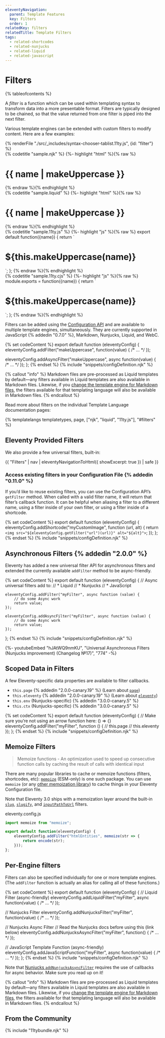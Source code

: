 ```yaml
---
eleventyNavigation:
  parent: Template Features
  key: Filters
  order: 1
relatedKey: filters
relatedTitle: Template Filters
tags:
  - related-shortcodes
  - related-nunjucks
  - related-liquid
  - related-javascript
---
```


# Filters

{% tableofcontents %}

A <dfn>filter</dfn> is a function which can be used within templating syntax to transform data into a more presentable format. Filters are typically designed to be chained, so that the value returned from one filter is piped into the next filter.

Various template engines can be extended with custom filters to modify content. Here are a few examples:

<is-land on:visible import="/js/seven-minute-tabs.js">
<seven-minute-tabs persist sync class="tabs-flush">
  {% renderFile "./src/_includes/syntax-chooser-tablist.11ty.js", {id: "filter"} %}
  <div id="filter-njk" role="tabpanel">
    {% codetitle "sample.njk" %}
{%- highlight "html" %}{% raw %}
<h1>{{ name | makeUppercase }}</h1>
{% endraw %}{% endhighlight %}
  </div>
  <div id="filter-liquid" role="tabpanel">
    {% codetitle "sample.liquid" %}
{%- highlight "html" %}{% raw %}
<h1>{{ name | makeUppercase }}</h1>
{% endraw %}{% endhighlight %}
  </div>
  <div id="filter-js" role="tabpanel">
    {% codetitle "sample.11ty.js" %}
{%- highlight "js" %}{% raw %}
export default function({name}) {
  return `<h1>${this.makeUppercase(name)}</h1>`;
};
{% endraw %}{% endhighlight %}
  </div>
	<div id="filter-cjs" role="tabpanel">
    {% codetitle "sample.11ty.cjs" %}
{%- highlight "js" %}{% raw %}
module.exports = function({name}) {
  return `<h1>${this.makeUppercase(name)}</h1>`;
};
{% endraw %}{% endhighlight %}
  </div>
</seven-minute-tabs>
</is-land>

Filters can be added using the [Configuration API](/docs/config/) and are available to multiple template engines, simultaneously. They are currently supported in JavaScript {% addedin "0.7.0" %}, Markdown, Nunjucks, Liquid, and WebC.

{% set codeContent %}
export default function (eleventyConfig) {
	eleventyConfig.addFilter("makeUppercase", function(value) { /* … */ });

  eleventyConfig.addAsyncFilter("makeUppercase", async function(value) { /* … */ });
};
{% endset %}
{% include "snippets/configDefinition.njk" %}

{% callout "info" %}
Markdown files are pre-processed as Liquid templates by default—any filters available in Liquid templates are also available in Markdown files. Likewise, if you <a href="/docs/config/#default-template-engine-for-markdown-files">change the template engine for Markdown files</a>, the filters available for that templating language will also be available in Markdown files.
{% endcallout %}

Read more about filters on the individual Template Language documentation pages:

{% templatelangs templatetypes, page, ["njk", "liquid", "11ty.js"], "#filters" %}

## Eleventy Provided Filters

We also provide a few universal filters, built-in:

{{ "Filters" | nav | eleventyNavigationToHtml({ showExcerpt: true }) | safe }}

### Access existing filters in your Configuration File {% addedin "0.11.0" %}

If you’d like to reuse existing filters, you can use the Configuration API’s `getFilter` method. When called with a valid filter name, it will return that filter’s callback function. It can be helpful when aliasing a filter to a different name, using a filter inside of your own filter, or using a filter inside of a shortcode.

{% set codeContent %}
export default function (eleventyConfig) {
	eleventyConfig.addShortcode("myCustomImage", function (url, alt) {
		return `<img src="${eleventyConfig.getFilter("url")(url)}" alt="${alt}">`;
	});
};
{% endset %}
{% include "snippets/configDefinition.njk" %}

## Asynchronous Filters {% addedin "2.0.0" %}

Eleventy has added a new universal filter API for asynchronous filters and extended the currently available `addFilter` method to be async-friendly.

{% set codeContent %}
export default function (eleventyConfig) {
	// Async universal filters add to:
	// * Liquid
	// * Nunjucks
	// * JavaScript

	eleventyConfig.addFilter("myFilter", async function (value) {
		// do some Async work
		return value;
	});

	eleventyConfig.addAsyncFilter("myFilter", async function (value) {
		// do some Async work
		return value;
	});
};
{% endset %}
{% include "snippets/configDefinition.njk" %}

<div class="youtube-related">
  {%- youtubeEmbed "hJAtWQ9nmKU", "Universal Asynchronous Filters (Nunjucks improvement) (Changelog №17)", "774" -%}
</div>

## Scoped Data in Filters

A few Eleventy-specific data properties are available to filter callbacks.

- `this.page` {% addedin "2.0.0-canary.19" %} (Learn about [`page`](/docs/data-eleventy-supplied.md#page-variable))
- `this.eleventy` {% addedin "2.0.0-canary.19" %} (Learn about [`eleventy`](/docs/data-eleventy-supplied.md##eleventy-variable))
- `this.env` (Nunjucks-specific) {% addedin "3.0.0-canary.5" %}
- `this.ctx` (Nunjucks-specific) {% addedin "3.0.0-canary.5" %}

{% set codeContent %}
export default function (eleventyConfig) {
	// Make sure you’re not using an arrow function here: () => {}
	eleventyConfig.addFilter("myFilter", function () {
		// this.page
		// this.eleventy
	});
};
{% endset %}
{% include "snippets/configDefinition.njk" %}

## Memoize Filters

> Memoize functions - An optimization used to speed up consecutive function calls by caching the result of calls with identical input

There are many popular libraries to cache or memoize functions (filters, shortcodes, etc): [`memoize`](https://www.npmjs.com/package/memoize) (ESM-only) is one such package. You can use `memoize` (or any [other memoization library](https://www.npmjs.com/search?q=memoize)) to cache things in your Eleventy Configuration file.

Note that Eleventy 3.0 <!-- 3.0.0-alpha.15 --> ships with a memoization layer around the built-in [`slug`](/docs/filters/slug/), [`slugify`](/docs/filters/slugify/), and [`inputPathToUrl`](/docs/filters/inputpath-to-url/) filters.

<div class="codetitle">eleventy.config.js</div>

```js
import memoize from "memoize";

export default function(eleventyConfig) {
	eleventyConfig.addFilter("htmlEntities", memoize(str => {
		return encode(str);
	}));
};
```

## Per-Engine filters

Filters can also be specified individually for one or more template engines. (The `addFilter` function is actually an alias for calling all of these functions.)

{% set codeContent %}
export default function (eleventyConfig) {
	// Liquid Filter (async-friendly)
  eleventyConfig.addLiquidFilter("myFilter", async function(value) { /* … */ });

  // Nunjucks Filter
  eleventyConfig.addNunjucksFilter("myFilter", function(value) { /* … */ });

  // Nunjucks Async Filter
  // Read the Nunjucks docs before using this (link below)
  eleventyConfig.addNunjucksAsyncFilter("myFilter", function() { /* … */ });

  // JavaScript Template Function (async-friendly)
  eleventyConfig.addJavaScriptFunction("myFilter", async function(value) { /* … */ });
};
{% endset %}
{% include "snippets/configDefinition.njk" %}

Note that [Nunjucks `addNunjucksAsyncFilter`](/docs/languages/nunjucks/#asynchronous-nunjucks-filters) requires the use of callbacks for async behavior. Make sure you read up on it!

{% callout "info" %}
Markdown files are pre-processed as Liquid templates by default—any filters available in Liquid templates are also available in Markdown files. Likewise, if you <a href="/docs/config/#default-template-engine-for-markdown-files">change the template engine for Markdown files</a>, the filters available for that templating language will also be available in Markdown files.
{% endcallout %}

## From the Community

{% include "11tybundle.njk" %}
